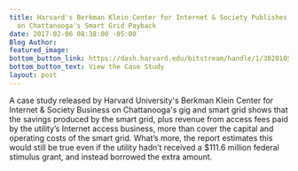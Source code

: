 ```yaml
---
title: Harvard's Berkman Klein Center for Internet & Society Publishes Case Study
  on Chattanooga's Smart Grid Payback
date: 2017-02-06 08:38:00 -05:00
Blog Author: 
featured_image: 
bottom_button_link: https://dash.harvard.edu/bitstream/handle/1/30201056/2017-02-06_chatanooga.pdf?sequence=1
bottom_button_text: View the Case Study
layout: post
---
```


A case study released by Harvard University's Berkman Klein Center for Internet & Society Business on Chattanooga's gig and smart grid shows that the savings produced by the smart grid, plus revenue from access fees paid by the utility’s Internet access business, more than cover the capital and operating costs of the smart grid. What’s more, the report estimates this would still be true even if the utility hadn’t received a $111.6 million federal stimulus grant, and instead borrowed the extra amount. 
